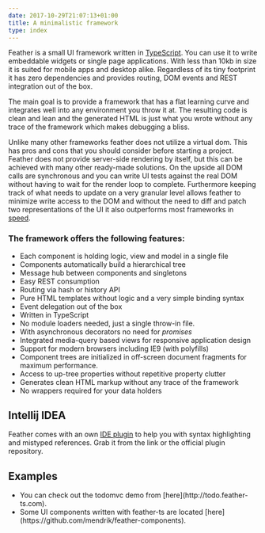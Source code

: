 ```yaml
---
date: 2017-10-29T21:07:13+01:00
title: A minimalistic framework
type: index
---
```


Feather is a small UI framework written in [TypeScript](https://www.typescriptlang.org/).
You can use it to write embeddable widgets or single page applications. With less than 10kb in size 
it is suited for mobile apps and desktop alike. Regardless of its tiny footprint it has zero 
dependencies and provides routing, DOM events and REST integration out of the box.

The main goal is to provide a framework that has a flat learning curve and integrates well into any 
environment you throw it at. The resulting code is clean and lean and the generated HTML is just 
what you wrote without any trace of the framework which makes debugging a bliss. 

Unlike many other frameworks feather does not utilize a virtual dom. This has pros and cons that
you should consider before starting a project. Feather does not provide server-side rendering by 
itself, but this can be achieved with many other ready-made solutions. On the upside all DOM calls 
are synchronous and you can write UI tests against the real DOM without having to wait for the render 
loop to complete. Furthermore keeping track of what needs to update on a very granular level allows 
feather to minimize write access to the DOM and without the need to diff and patch two representations 
of the UI it also outperforms most frameworks in [speed](http://www.feather-ts.com/todomvc/todomvc-benchmark/index.html).

### The framework offers the following features:

* Each component is holding logic, view and model in a single file
* Components automatically build a hierarchical tree
* Message hub between components and singletons
* Easy REST consumption
* Routing via hash or history API 
* Pure HTML templates without logic and a very simple binding syntax
* Event delegation out of the box
* Written in TypeScript
* No module loaders needed, just a single throw-in file.
* With asynchronous decorators no need for _promises_
* Integrated media-query based views for responsive application design
* Support for modern browsers including IE9 (with polyfills)
* Component trees are initialized in off-screen document fragments for maximum performance.
* Access to up-tree properties without repetitive property clutter
* Generates clean HTML markup without any trace of the framework
* No wrappers required for your data holders

## Intellij IDEA

Feather comes with an own [IDE plugin]((http://dist.feather-ts.com/feather.jar)) to help you with syntax 
highlighting and mistyped references. Grab it from the link or the official plugin repository.
  
## Examples  
    
* <div>You can check out the todomvc demo from [here](http://todo.feather-ts.com).</div>
* <div>Some UI components written with feather-ts are located [here](https://github.com/mendrik/feather-components).</div>
  
